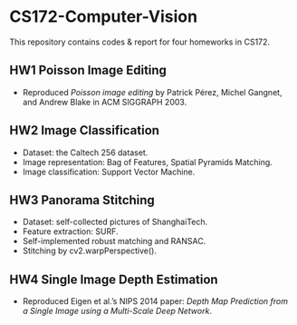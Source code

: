 # CS172-Computer-Vision

This repository contains codes & report for four homeworks in CS172.

## HW1 Poisson Image Editing

- Reproduced *Poisson image editing* by Patrick Pérez, Michel Gangnet, and Andrew Blake in ACM SIGGRAPH 2003.

## HW2 Image Classification

- Dataset: the Caltech 256 dataset.
- Image representation: Bag of Features, Spatial Pyramids Matching.
- Image classification: Support Vector Machine.

## HW3 Panorama Stitching

- Dataset: self-collected pictures of ShanghaiTech.
- Feature extraction: SURF.
- Self-implemented robust matching and RANSAC.
- Stitching by cv2.warpPerspective().

## HW4 Single Image Depth Estimation

- Reproduced Eigen et al.’s NIPS 2014 paper: *Depth*
  *Map Prediction from a Single Image using a Multi-Scale*
  *Deep Network*.
